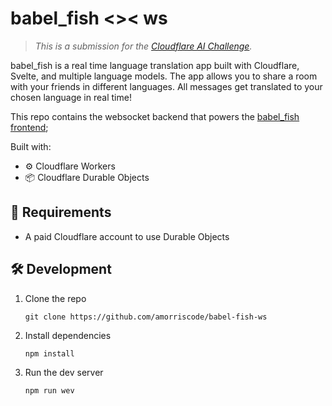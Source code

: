 # babel_fish <>< ws

> *This is a submission for the [Cloudflare AI Challenge](https://dev.to/devteam/join-us-for-the-cloudflare-ai-challenge-3000-in-prizes-5f99).*

babel_fish is a real time language translation app built with Cloudflare, Svelte, and multiple language models. The app allows you to share a room with your friends in different languages. All messages get translated to your chosen language in real time!

This repo contains the websocket backend that powers the [babel_fish frontend](https://github.com/amorriscode/babel-fish-ws);

Built with:

- ⚙️ Cloudflare Workers
- 📦 Cloudflare Durable Objects

## 🚧 Requirements

- A paid Cloudflare account to use Durable Objects

## 🛠️ Development

1. Clone the repo

    `git clone https://github.com/amorriscode/babel-fish-ws`

2. Install dependencies

    `npm install`

3. Run the dev server

    `npm run wev`
